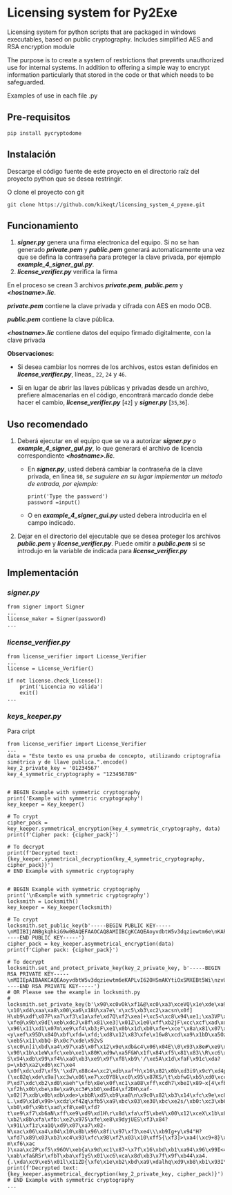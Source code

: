 # Licensing system for Py2Exe
Licensing system for python scripts that are packaged in windows executables, based on public cryptography.  Includes simplified AES and RSA encryption module

The purpose is to create a system of restrictions that prevents unauthorized use for internal systems.  In addition to offering a simple way to encrypt information particularly that stored in the code or that which needs to be safeguarded.

Examples of use in each file .py

## Pre-requisitos
```
pip install pycryptodome
```

## Instalación
Descarge el código fuente de este proyecto en el directorio raíz del proyecto python que se desea restringir.

O clone el proyecto con git
```
git clone https://github.com/kikeqt/licensing_system_4_pyexe.git
```

## Funcionamiento
1. ***signer.py*** genera una firma electronica del equipo.  Si no se han generado ***private.pem*** y ***public.pem*** generará automaticamente una vez que se defina la contraseña para proteger la clave privada, por ejemplo ***example_4_signer_gui.py***.
2. ***license\_verifier.py*** verifica la firma

En el proceso se crean 3 archivos ***private.pem***, ***public.pem*** y ***\<hostname\>.lic***.

***private.pem*** contiene la clave privada y cifrada con AES en modo OCB.

***public.pem*** contiene la clave pública.

***\<hostname\>.lic*** contiene datos del equipo firmado digitalmente, con la clave privada

**Observaciones:**
* Si desea cambiar los nomres de los archivos, estos estan definidos en ***license_verifier.py***, líneas_ `22`, `24` y `46`.

* Si en lugar de abrir las llaves públicas y privadas desde un archivo, prefiere almacenarlas en el código, encontrará marcado donde debe hacer el cambio, ***license_verifier.py*** \[`42`\] y ***signer.py*** \[`35`,`36`\].

## Uso recomendado
1. Deberá ejecutar en el equipo que se va a autorizar ***signer.py*** o ***example_4_signer_gui.py***, lo que generará el archivo de licencia correspondiente ***\<hostname\>.lic***.
    * En ***signer.py***, usted deberá cambiar la contraseña de la clave privada, en línea `98`, _se suguiere en su lugar implementar un método de entrada, por ejemplo:_

        ```
        print('Type the password')
        password =input()
        ```

    * O en ***example_4_signer_gui.py*** usted debera introducirla en el campo indicado.

2. Dejar en el directorio del ejecutable que se desea proteger los archivos ***public.pem*** y ***license_verifier.py***.  Puede omitir a ***public.pem*** si se introdujo en la variable de indicada para ***license_verifier.py***
 
## Implementación
### ***signer.py*** 
```
from signer import Signer
...
license_maker = Signer(password)
...
```

### ***license\_verifier.py*** 
```
from license_verifier import License_Verifier
...
license = License_Verifier()

if not license.check_license():
    print('Licencia no válida')
    exit()
...
```

### ***keys_keeper.py*** 
Para cript
```
from license_verifier import License_Verifier
...
data = "Este texto es una prueba de concepto, utilizando criptografia simétrica y de llave publica.".encode()
key_2_private_key = '01234567'
key_4_symmetric_cryptography = "123456789"


# BEGIN Example with symmetric cryptography
print('Example with symmetric cryptography')
key_keeper = Key_keeper()

# To crypt
cipher_pack = key_keeper.symmetrical_encryption(key_4_symmetric_cryptography, data)
print(f'Cipher pack: {cipher_pack}')

# To decrypt
print(f'Decrypted text: {key_keeper.symmetrical_decryption(key_4_symmetric_cryptography, cipher_pack)}')
# END Example with symmetric cryptography


# BEGIN Example with symmetric cryptography
print('\nExample with symmetric cryptography')
locksmith = Locksmith()
key_keeper = Key_keeper(locksmith)

# To crypt
locksmith.set_public_key(b'-----BEGIN PUBLIC KEY-----\nMIIBIjANBgkqhkiG9w0BAQEFAAOCAQ8AMIIBCgKCAQEAoyvdbtW5v3dqziewtm6e\nKAPLvI62OHSmAKYtiOxSMXEBt5WizvUb6yzKLVoHpm2AA2L5RzXQ6pEHpGSfdgr1\n+925pSxlIO2/OLIfF86vEJCKWSGXYkz292cRX1f8JSv6XzoT71v0GQFJ5Y37W7oN\nM8jLvzMTYywN0hy2YmA+Mj9iag8wkg0PIKb3ZdfrAZ1bSxXCTnC5ap+gi9LweIaD\n2ekHJK2oX88KA+Ne54g8ygPz6EQvoUcuwd1p4act/bhjd92xBcDQMY+rITDvIb6R\nvSGrap0rxQBDMFCDHpAQMWYaJjvP9WynJs3snXEmXrdmyumB1b4duXsMG2kbm/v5\nTQIDAQAB\n-----END PUBLIC KEY-----')
cipher_pack = key_keeper.asymmetrical_encryption(data)
print(f'Cipher pack: {cipher_pack}')

# To decrypt
locksmith.set_and_protect_private_key(key_2_private_key, b'-----BEGIN RSA PRIVATE KEY-----\nMIIEpAIBAAKCAQEAoyvdbtW5v3dqziewtm6eKAPLvI62OHSmAKYtiOxSMXEBt5Wi\nzvUb6yzKLVoHpm2AA2L5RzXQ6pEHpGSfdgr1+925pSxlIO2/OLIfF86vEJCKWSGX\nYkz292cRX1f8JSv6XzoT71v0GQFJ5Y37W7oNM8jLvzMTYywN0hy2YmA+Mj9iag8w\nkg0PIKb3ZdfrAZ1bSxXCTnC5ap+gi9LweIaD2ekHJK2oX88KA+Ne54g8ygPz6EQv\noUcuwd1p4act/bhjd92xBcDQMY+rITDvIb6RvSGrap0rxQBDMFCDHpAQMWYaJjvP\n9WynJs3snXEmXrdmyumB1b4duXsMG2kbm/v5TQIDAQABAoIBABbuafjy198o3u14\nhfzpeFgaynXmH4U5HYA/Wmxg+98faNSeVqpbp5AKNCKiAau5vVEchnhjv4fLmIWZ\nr5BVE4NRQo8MOW0ihGppG/YKUa+UBKFol2AU/WtBBJ+/23t03gOmg5kytNATzokQ\nhlf6gnL53+pvuOSJ0yppZxdVu7/vT4QCrzP11ssl6XytMPtR1hfRihekFK20CWcs\n9AY8lxtms7XU6jPm2ZvH47QwzpeEqcF0QdyhTjfniXFtZ0IEuxOqEmz7sY6wjrg3\nI2xpMO2Ot8uuS+IPCl4WMyzfEePA27baYOSTezVmkCX/LKvCY5XhZke7yeJVk1ZM\nRqP6JYkCgYEAxzU4524Mi6SuVqyrfLA+VYrUyy3eB6I+i6DFNedgCIKjlKiQyZnv\nY9hbdLccbbd7lpv8mnPYn0Ar9Bwwq9NEJHqoYIrVxSwCTaB0KQZ0+aKvOHzuzUYg\nuLiGMalIFqDK55ycQF0jF8rZXy3NJFmlFjwRLymTvcbkX/dHAdVe5AkCgYEA0bCW\n2e9u7ftLgI4SgCl58chob9fnomk8zJbhTn6Jzhga8DxnI0dz+HQv+nmQTY8W4+R/\nzbAlzdoocPiBh/FEFNc42xJwnkpZUIBGmVrmfsETIvi9tAvKJcwjwW+MbU8ESqoy\nU4KRpxJcMvmnwW0AtfYDkxrYAfR60SPUzd4F5CUCgYEAn3DDuMfmFqaaOxk8sDHH\n0mOp6W0utmFvOgZVkc08mdMl5kf8ir9AUWPL32DnyhD/RA5ZYa2zBdMw2tLtSblw\nYtohhhPZAVU2CreQAX3/hgZlxAqKf5XPfsmB7qGU5zeO703z6bgh7FsZHArmlF+D\nuIYfIuZeL5jPFNgv5xHGPzECgYEAtyFWXbcyVj0lz3xExBF1Iqg4LZWOAtWN98+9\nrePtTkTXIgBewvzgV5iBXmtUj6fsAdPJmkXAfmuM7jzaQ3N+VgUw7oLIQDYGkru0\n7LHqo8DTibNbWicBwMjsYT+ekMh1ow/JLA3YTuVGCG7pB5C/EittK8hB5lMx//0f\nGTxSQNECgYB+qz4JFzKxoNcVyBCkttCjces1V6pXrn/H+x1XvFsPSveXUC33OEO9\n61AHYZ4fqk/oJ8YtUBFCLm2dDlPadD8CRPpSM5TSdpNYE66KLV+g/tgBU32fsQ6S\nfma199BO5PDvtyOwkEErLNeJy7ydP4aMF56u1MMnkauBbsYvBXGnBg==\n-----END RSA PRIVATE KEY-----')
# OR Please see the example in locksmith.py
# locksmith.set_private_key(b'\x90\xc0vOk\xf1&@\xc0\xa3\xceVQ\x1e\xde\xa9ITv\xc9\xe3\xd7l\x00t\x89\xc1\x82Bw\x14\x96\x00,\xfc\xf8\xd4\xe4\xd9Q\xa4\ryb\xf7(L\xf8\xd6/\xfd\xf5\xba|\xb9J\xe1\x03gt\x077\x08\xac\'\xad\x8e\xa9\x7fA1\x9b\x10\xb4\xc5\xf1y\x89\xb6m\xd6 \x10\xd4\xaa\xa8\x00\xa6\x18U\xa7e\'x\xc5\xb3\xc2\xacsn\x0f] H\xb9\xdf\x07P\xa7\xf3\x1a\xfe\xd7Q\xf2\xea[+\xc5<\xc8\x94\xe1;\xa3VP\x08\xa5\x89\xfe\xef\'\x05\xbd\xdf\xb9\x867]\xb1\xe3\x7f\xefx\xb6\'\xa1z1-\xfe@\x9b\x9d[\xeb\xdcJ\x8f\x81\xe3]\x01Z\x1e0\xff\xb2jF\xcc\xcf\xad\xd5\xd5\x08\x16t\xf0>4\xf8\x89\xaeg\x9e\x87\xa5#\x8d\\\xf7p\x1a\x06\x80>\xbf5\xd1\xe4\xf0\xb7H\xeaA\x06\x8b\xd2\xce)\xd5\x11\x05\xd1*N-\x96\x11\xd1\x07m\xe9\xf4\xb3;F\xe1\x0b\x1d\xb0\xfe+\xce"\x8a\x81\x07\xfe\x99\xb6\xd1\\\xd9i\xa6\x04\x80\xf3\xc6HQ\xf9\x87\xf0\xa1\xa1\xd8\x16\x1b=\x0c\xfa\xf8O,\xb6\x8c\x83%\xf5u\xe3*\xfe\xce\x07U\xe8\x87=7B=\x0b\xda\xb1\x9eP\x93\xf5\\<y\xef\x95D\x84O\xbf\xfd=\xfd;\xd8\x12\x83\xfe\x16w8\xcd\xa9\x1bD\xa5Oz\xa9\xbe|\x7f\xa0\xf6U\xc7M\xdat.\x93g\xafSy\xd1\x91\x0f\x05eLb\xf7\xbe\xedN\x1eH\x16\xe0m\xa9(\x9eI\x19\x05\x8f\x12\xee\xaa\x01\xc1\x98\x12F)\x7f\x08\x8dE\xe4\x10\xc2\x0f\xc9\xdc\xfa\x82\x03\xc8}\xeb}\x0b%\xbb\r\xf9\x94\xc7\xf2\xf0m|\xb5\xd9H}\x91\x18\xdf\x1c\xb7\x1bZ\x91\x9c\xe3\x19\xa9d\x1buY\xb6\xfd\xa0/\x80\x1cg\xe5\xda\xf6v\xdc\x80\xf5\xdc\x19\xab\x1fh\xf0\x80\x84\xde\xc4I\xbdf<j\xc6?\xeb5\x11\xbbQ-B\x0c?\xde\x92vS s\xc0\n]i\xbd\xa4\x97\xa5\x0f\x12\x9e\xdb&c4\x06\x04E\\0\x93\x8e#\xe9\xed|\xbf\x89\xfc\xbb\x82 \x90\x1b\x1eW\xfc\xeb\xe1\x80K\xd9w\xa5F&W\x1f\x84\xf5\x81\x83\\R\xc6\x1a\x157M\xed\x07\x95\xfd3\x00p\xf4\xa1\x8e~\x18dM\xd7reyg\xbb\xbf\xbf\xe2\x8a4y\xf6E\xad%\x89;\x9b\xb0\x84<\xd8q\x96r\xd6\xc7\x01ug\x17U\x9f7\xadS\xbc2q+%\xc0X\xc2\'g\xcaq\xde$\xe6\xfc{8\'\x1c\xa7\x03\xe7\x08\x0c\x14$\xbcL\xc1\xe0\xe5\xcft\xd1\x1f\xca\xc3\x0e\xfeLm\x9a\xc3\xe3=_Q\xb0\xba#*\x00\xf9\x04\xbf3\xbe]qi\x83\xb3\xfc\xdevE\xf6b\xa6\xa9P\xc1VQd\xa0\x8cbV4\xd6\xea\xf8\xdf~Y\xad\x9f\xc70\xdb\xd7\rC\x0f<|h\tt\x18\x15`\xa3z\xfa~ S\x94\xdb\x99\xf4%\xa0\xb3\xe9\x9f\xf8\xb9\'/\xe5A\x1d\xfaF\x91c\xda?p=\xb3\xa2\xd6\xc7\xe4 \x0f\xdc\xd7\xf5\'\xd7\x88c4=\xc2\xdb\xaf*h\x16\x82\x0b\xd3i9\x9cY\xd4p\xd7\xbamL1c.(\xc82q\xde\x9a]\xc3w\x06\xe7\xc0Y8k\xc0\x95\x87KS/\t\xbfwG\xb5\xd0\xcc\xda\xbe\n\x04)\x07\x9b\xc5\x89\xe7;>I\x08\x82\x12\xd6\xfe\x1a\xe2\xad\xe6\xde\xc3\xaa\x92\x07\x16\xdf\x1bB\xad\to\xd1\xda\x83@\xe5\xacl\xa4\xdd\x8d\xf7\xa6>\xacu/D\xa2\xd2\x8fB\xeaH\xd5=\xd8{H<#,\x88\x97\xbc\xe3\xd2\xa2\x1a\xdf\xe5\xd3\xf5\xd2\x0c\xd5#\'b\x80\xc9\xf9\xaf\xa7x\x07{\x1b-P\xd7\xdc\xb2\xd0\xaeh"\xfb\x8e\x0f\xc1\xa08\xff\xcdh7\xbeI\x89~x[4\xfb\xa2a~\x0f\xb6\x92\xd7y\x98\xe4@,\xde\x1a\x12W\x16\xab\xeb%H\x92\xe0\xdb\n\x19G\x81\xd0b\x07\x89\x9d\xb4\xab+\x98z\xe2\xb8\x00K\x7f\xadQ\x10\x7f\x8c\xf4=LMUu\xd0\xe0\xca\xfc~\xe4\x1f\x8c\xc8\xfe\x8d\xcf\x00p\x07\xd2u\x8c\xc6\xbb>\x9b\xe4Dz%Ug\x87\xcf\xdca=\x93Fw,5b#\xbe\x84\x18\'\'\x08\xe8\xab+xSj\xeb]V\xc4^\x0cz\xac\xf7c/\x9f$\xe6a\xa3\x8d\x14\xdbzl"??\xf2h\x0b\xbe\x8e\xa9\xc3#\xb0\xedI4\xf2DH\xaf-\x02[7\xdb\x0b\xdb\xde>\xbbR\xd5\xb9\xa8\n\x9c0\x82\xb3\x14\xfc\x9e\xc8\xb6^?L.\xd9\x1d\x99>\xcdz\xf4Zq\xfb5\xa9\xbc\x03\xe30\xbc\xe2s/\xb0:\xc3\xb6\x8c\xc5\xc1&\xb0\xbb\x04++\x1f\x10Dp\x88\xe6(\x0e\x07\\\xf6Q\xd4\xb7\x99\x117\xd6G\x84[\xf7\xe7t{j\xf7\x85\xd7\xcd0\xef\xd3\x88\xafT\xc7a\x08\xc4FW\x86It\xe9$\x12\x03\x8d\xff\xfcH\xa8\x05\x97\xe7#\xf3\x95+\xf4\xe8v\x82\xfb\x95Y\x7f]\xf5\x1d\xa2;c0\xd7m\xf9D \xb0\x0f\x9bt\xad\xf8\xe0\xfd?t\xe9\xf7\xb6aN\xff\xe9\xd9\xd1H\r\x8d\xfa\xf5\xbeV\x00\x12\xceX\x1b\x84\xf5G>\xb6O\xfb\x88\x9d\xa7\x14"\xcfl\xec\x81\x12\xaf\x13\x95\xcbo\xdc\xb8\x94\x8dm\xe8-\xb2\x8b\xfa\xfb:\xe2\x975\xfe\xe8\x9dyjUES\xf3\x84?\x91L\xf1z\xa1Q\xd9\x07\xa7\x02-W\xac\x06\xa4\x04\x10\x8b\x96\x8fi\x97\xf3\xe4\\\xb9Ig+y\x94"H?\xfd7\x89\x03\xb3\xc4\x93\xfc\x98\xf2\x03\x10\xff5{\xf3]>\xa4(\xc9+8}\xd9\xe7\x1c\x95\xf5\x01\x0b\xde\x96\xb6s\xc1\x17\rJF\xe9O\xd5\x8f\xceR\xf0\xeft\rk\xcb\x92\xde\xcf\xf4$Y\xf3\x88\xda\x18\xa1\xc5D\x1e\t7\x99\x9b>\xa7\xe6\xae\xb1\xf7\xd5&\x92\xdfm\x9arip\t^\xefw\x8fn\xe3\xac\xb6_\x7f\x0f}\xe5\x04\xec|\xfe\xc3T\x1da\x1b\x85\xf23\xb7\x19}\xbb[\xac\x04\xdcN|\x17y\n\xa8\xc5E]\x18\xa8nF~\x89Xax~\xb5#\xa3\x83o\xa4\nC\xc2\x9a`^\x9c\xd5\xeak\x80\x91\x04\xa0\x83\x9a\xf9*\xbe\x995\x958`{\xd1\xb2\xd5,\xb4\r\xc4\x06P[\xe0&\x86\xa521\xc4b\x1b\xffD\x1b\xcb\xf8\x1dD\xd7\x0b\xb8\xd1\xc8\x83\x8e\xf2\xf3\x10\x1f\x84\xb3\x1b?m\xf6\xac )\xaa\xc2P\xf5\x96OV\xeb{a\x9d\xc1\x87~\x7f\x16\xbd\xb1\xa94\x96\x99I<4\xa6\xbd\x90Z\x07\xe0\x90^\xe1}\xd6}\xca\xc7\xf3\xca\x08jq\x90\xc1\xb3\x9c\xbdN\xc7\xee\xcc\xedsr\xabw1-\xab\xfa&RSr\xfbT\xba\xf1yS\x01\xc6\xca\x8d\xb3\x7f\x9f\xb44\xa4.{.\xda\xc9\xe5\x01l\x11ZD{\xfe\x1e\xb2\xbd\xa9\xdalhq\xd9\xb8\xb1\x93I\r\x1e\xfb\xa9G\x9bSgq=\x95\xf9\xd3(\xe0\xa1\xbb\xf2\xae\x1c\x06\xf3\x88\x9f\x8e0\x0b=\x8e\x18\xdf\xad\x9ff0\x96\x8b\xa0\xd8\xe2e*\xb4`\x7f\x7f\xb9\x9dh\xc7Ad\xd5\xa4\xca\x82\x074\x0cQ\x06\xb7*F\xbc')
print(f'Decrypted text: {key_keeper.asymmetrical_decryption(key_2_private_key, cipher_pack)}')
# END Example with symmetric cryptography
...
```